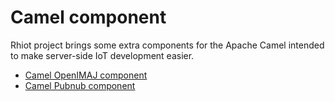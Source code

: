 # Camel component

Rhiot project brings some extra components for the Apache Camel intended to make server-side IoT development easier.

* [Camel OpenIMAJ component](camel_openimaj_component.md)
* [Camel Pubnub component](camel_pubnub_component.md)